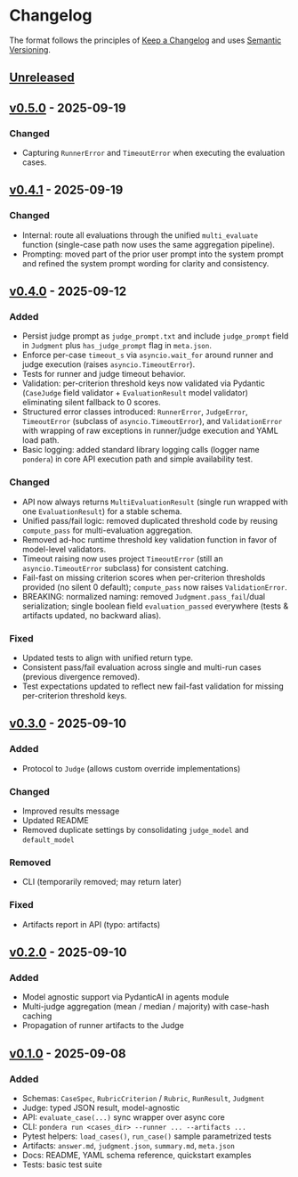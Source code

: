 # Changelog

<!-- markdownlint-disable MD024 -->

The format follows the principles of [Keep a Changelog](https://keepachangelog.com/en/1.0.0/) and uses [Semantic Versioning](https://semver.org/spec/v2.0.0.html).

## [Unreleased](https://github.com/PabloCabaleiro/pondera/tree/main)


## [v0.5.0](https://github.com/PabloCabaleiro/pondera/releases/tag/v0.5.0) - 2025-09-19

<!-- markdownlint-disable-next-line MD024 -->
### Changed

- Capturing `RunnerError` and `TimeoutError` when executing the evaluation cases.

## [v0.4.1](https://github.com/PabloCabaleiro/pondera/releases/tag/v0.4.1) - 2025-09-19

<!-- markdownlint-disable-next-line MD024 -->
### Changed

- Internal: route all evaluations through the unified `multi_evaluate` function (single-case path now uses the same aggregation pipeline).
- Prompting: moved part of the prior user prompt into the system prompt and refined the system prompt wording for clarity and consistency.

## [v0.4.0](https://github.com/PabloCabaleiro/pondera/releases/tag/v0.4.0) - 2025-09-12

<!-- markdownlint-disable-next-line MD024 -->
### Added

- Persist judge prompt as `judge_prompt.txt` and include `judge_prompt` field in `Judgment` plus `has_judge_prompt` flag in `meta.json`.
- Enforce per-case `timeout_s` via `asyncio.wait_for` around runner and judge execution (raises `asyncio.TimeoutError`).
- Tests for runner and judge timeout behavior.
- Validation: per-criterion threshold keys now validated via Pydantic (`CaseJudge` field validator + `EvaluationResult` model validator) eliminating silent fallback to 0 scores.
- Structured error classes introduced: `RunnerError`, `JudgeError`, `TimeoutError` (subclass of `asyncio.TimeoutError`), and `ValidationError` with wrapping of raw exceptions in runner/judge execution and YAML load path.
- Basic logging: added standard library logging calls (logger name `pondera`) in core API execution path and simple availability test.

<!-- markdownlint-disable-next-line MD024 -->
### Changed

- API now always returns `MultiEvaluationResult` (single run wrapped with one `EvaluationResult`) for a stable schema.
- Unified pass/fail logic: removed duplicated threshold code by reusing `compute_pass` for multi-evaluation aggregation.
- Removed ad-hoc runtime threshold key validation function in favor of model-level validators.
- Timeout raising now uses project `TimeoutError` (still an `asyncio.TimeoutError` subclass) for consistent catching.
- Fail-fast on missing criterion scores when per-criterion thresholds provided (no silent 0 default); `compute_pass` now raises `ValidationError`.
- BREAKING: normalized naming: removed `Judgment.pass_fail`/dual serialization; single boolean field `evaluation_passed` everywhere (tests & artifacts updated, no backward alias).

<!-- markdownlint-disable-next-line MD024 -->
### Fixed

- Updated tests to align with unified return type.
- Consistent pass/fail evaluation across single and multi-run cases (previous divergence removed).
- Test expectations updated to reflect new fail-fast validation for missing per-criterion threshold keys.

## [v0.3.0](https://github.com/PabloCabaleiro/pondera/releases/tag/v0.3.0) - 2025-09-10

<!-- markdownlint-disable-next-line MD024 -->
### Added

- Protocol to `Judge` (allows custom override implementations)

### Changed

- Improved results message
- Updated README
- Removed duplicate settings by consolidating `judge_model` and `default_model`

### Removed

- CLI (temporarily removed; may return later)

### Fixed

- Artifacts report in API (typo: artifacts)

## [v0.2.0](https://github.com/PabloCabaleiro/pondera/releases/tag/v0.2.0) - 2025-09-10

<!-- markdownlint-disable-next-line MD024 -->
### Added

- Model agnostic support via PydanticAI in agents module
- Multi-judge aggregation (mean / median / majority) with case-hash caching
- Propagation of runner artifacts to the Judge

## [v0.1.0](https://github.com/PabloCabaleiro/pondera/releases/tag/v0.1) - 2025-09-08

<!-- markdownlint-disable-next-line MD024 -->
### Added

- Schemas: `CaseSpec`, `RubricCriterion` / `Rubric`, `RunResult`, `Judgment`
- Judge: typed JSON result, model-agnostic
- API: `evaluate_case(...)` sync wrapper over async core
- CLI: `pondera run <cases_dir> --runner ... --artifacts ...`
- Pytest helpers: `load_cases()`, `run_case()` sample parametrized tests
- Artifacts: `answer.md`, `judgment.json`, `summary.md`, `meta.json`
- Docs: README, YAML schema reference, quickstart examples
- Tests: basic test suite
